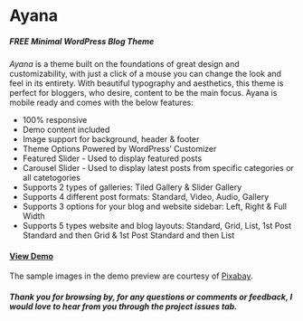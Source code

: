 # Ayana
##### FREE Minimal WordPress Blog Theme

_Ayana_ is a theme built on the foundations of great design and customizability, with just a click of a mouse you can change the look and feel in its entirety. With beautiful typography and aesthetics, this theme is perfect for bloggers, who desire, content to be the main focus. Ayana is mobile ready and comes with the below features:

+ 100% responsive
+ Demo content included
+ Image support for background, header & footer
+ Theme Options Powered by WordPress’ Customizer
+ Featured Slider - Used to display featured posts
+ Carousel Slider - Used to display latest posts from specific categories or all catetogories
+ Supports 2 types of galleries: Tiled Gallery & Slider Gallery
+ Supports 4 different post formats: Standard, Video, Audio, Gallery
+ Supports 3 options for your blog and website sidebar: Left, Right & Full Width
+ Supports 5 types website and blog layouts: Standard, Grid, List, 1st Post Standard and then Grid & 1st Post Standard and then List

#### [View Demo](http://bit.ly/demo_ayana  "Ayana WP theme demo")

The sample images in the demo preview are courtesy of [Pixabay](https://pixabay.com).

##### Thank you for browsing by, for any questions or comments or feedback, I would love to hear from you through the project issues tab.
